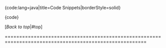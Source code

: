 {code:lang=java|title=Code Snippets|borderStyle=solid}

{code}

[_Back to top_|#top]

=======================================================================================================
